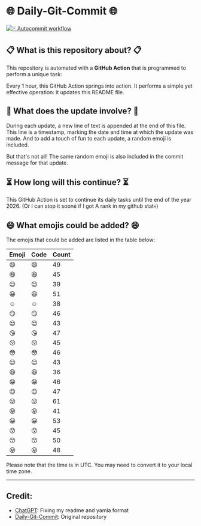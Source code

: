 # 🌐 Daily-Git-Commit 🌐

[![🃏 Autocommit workflow](https://github.com/kleqing/git-auto-commit/actions/workflows/main.yaml/badge.svg?event=check_run)](https://github.com/kleqing/git-auto-commit/actions/workflows/main.yaml)

## 📋 What is this repository about? 📋

This repository is automated with a **GitHub Action** that is programmed to perform a unique task:

Every 1 hour, this GitHub Action springs into action. It performs a simple yet effective operation: it updates this README file.

## 🔄 What does the update involve? 🔄

During each update, a new line of text is appended at the end of this file. This line is a timestamp, marking the date and time at which the update was made. And to add a touch of fun to each update, a random emoji is included.

But that's not all! The same random emoji is also included in the commit message for that update.

## ⏳ How long will this continue? ⏳

This GitHub Action is set to continue its daily tasks until the end of the year 2026. (Or I can stop it soonẻ if I got A rank in my github stat💀)

## 😄 What emojis could be added? 😄

The emojis that could be added are listed in the table below:

| Emoji | Code | Count |
| --- | --- | --- |
| 😄 | :smile: | 49 |
| 😆 | :laughing: | 45 |
| 😊 | :blush: | 39 |
| 😀 | :smiley: | 51 |
| ☺️ | :relaxed: | 38 |
| 😏 | :smirk: | 46 |
| 😍 | :heart_eyes: | 43 |
| 😘 | :kissing_heart: | 47 |
| 😚 | :kissing_closed_eyes: | 45 |
| 😳 | :flushed: | 46 |
| 😌 | :relieved: | 43 |
| 😆 | :satisfied: | 36 |
| 😁 | :grin: | 46 |
| 😉 | :wink: | 47 |
| 😜 | :stuck_out_tongue_winking_eye: | 61 |
| 😝 | :stuck_out_tongue_closed_eyes: | 41 |
| 😀 | :grinning: | 53 |
| 😗 | :kissing: | 45 |
| 😙 | :kissing_smiling_eyes: | 50 |
| 😛 | :stuck_out_tongue: | 48 |

Please note that the time is in UTC. You may need to convert it to your local time zone.

---

## Credit:

- [ChatGPT](chatgpt.com): Fixing my readme and yamla format
- [Daily-Git-Commit](https://github.com/diegomarty/daily-git-commit): Original repository

